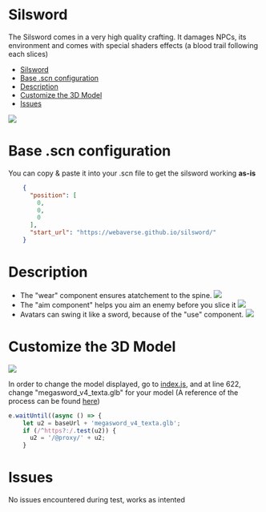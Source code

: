 # Silsword

The Silsword comes in a very high quality crafting. It damages NPCs, its environment and comes with special shaders effects (a blood trail following each slices)

- [Silsword](#silsword)
- [Base .scn configuration](#base-scn-configuration)
- [Description](#description)
- [Customize the 3D Model](#customize-the-3d-model)
- [Issues](#issues)

![](https://i.imgur.com/QqjePWi.png)

# Base .scn configuration
You can copy & paste it into your .scn file to get the silsword working **as-is**
```json
    {
      "position": [
        0,
        0,
        0
      ],
      "start_url": "https://webaverse.github.io/silsword/"
    }
```

# Description 
- The "wear" component ensures atatchement to the spine.
![](https://i.imgur.com/Bvc2uvS.png)
- The "aim component" helps you aim an enemy before you slice it 
![](https://i.imgur.com/XwszLI3.png)
- Avatars can swing it like a sword, because of the "use" component. 
![](https://i.imgur.com/b5M3pBh.png)



# Customize the 3D Model 

![](https://i.imgur.com/RMXTrsD.png)

In order to change the model displayed, go to [index.js](https://github.com/webaverse/silsword/blob/main/index.js), and at line 622, change "megasword_v4_texta.glb" for your model (A reference of the process can be found [here](https://webaverse.notion.site/Creating-Weapons-765b54dd5b4041969cbbd59f7fd23ac7))

```javascript
e.waitUntil((async () => {
    let u2 = baseUrl + 'megasword_v4_texta.glb';
    if (/^https?:/.test(u2)) {
      u2 = '/@proxy/' + u2;
    }
```

# Issues
No issues encountered during test, works as intented